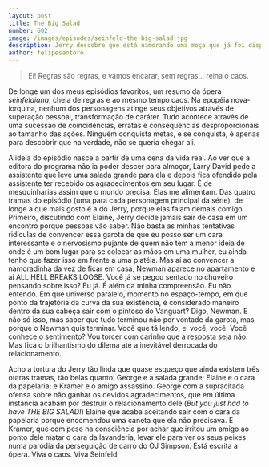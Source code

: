 ```yaml
---
layout: post
title: The Big Salad
number: 602
image: /images/episodes/seinfeld-the-big-salad.jpg
description: Jerry descobre que está namorando uma moça que já foi dispensada pelo Newman. Kramer participa de uma perseguição igual a de OJ Simpson. George paga um almoço pra Elaine mas é a namorada dele quem recebe o agradecimento. 
author: felipesantoro
---
```


> Ei! Regras são regras, e vamos encarar, sem regras… reina o caos.

De longe um dos meus episódios favoritos, um resumo da ópera *seinfeldiana*, cheia de regras e ao mesmo tempo caos. Na epopéia nova-iorquina, nenhum dos personagens atinge seus objetivos através de superação pessoal, transformação de caráter. Tudo acontece através de uma sucessão de coincidências, erratas e consequências desproporcionais ao tamanho das ações. Ninguém conquista metas, e se conquista, é apenas para descobrir que na verdade, não se queria chegar ali.

A ideia do episódio nasce a partir de uma cena da vida real. Ao ver que a editora do programa não ia poder descer para almoçar, Larry David pede a assistente que leve uma salada grande para ela e depois fica ofendido pela assistente ter recebido os agradecimentos em seu lugar. É de mesquinharias assim que o mundo precisa. Elas me alimentam. Das quatro tramas do episódio (uma para cada personagem principal da série), de longe a que mais gosto é a do Jerry, porque elas falam demais comigo. Primeiro, discutindo com Elaine, Jerry decide jamais sair de casa em um encontro porque pessoas vão saber. Não basta as minhas tentativas ridículas de convencer essa garota de que eu posso ser um cara interessante e o nervosismo pujante de quem não tem a menor ideia de onde é um bom lugar para se colocar as mãos em uma mulher, eu ainda tenho que fazer isso em frente a uma platéia. Mas aí ao convencer a namoradinha da vez de ficar em casa, Newman aparece no apartamento e aí ALL HELL BREAKS LOOSE. Você já se pegou sentado no chuveiro pensando sobre isso? Eu já. É além da minha compreensão. Eu não entendo. Em que universo paralelo, momento no espaço-tempo, em que ponto da trajetória da curva da sua existência, é considerado maneiro dentro da sua cabeça sair com o pintoso do Vanguart? Digo, Newman. E não só isso, mas saber que tudo terminou não por vontade da garota, mas porque o Newman quis terminar. Você que tá lendo, ei você, você. Você conhece o sentimento? Vou torcer com carinho que a resposta seja não. Mas fica o brilhantismo do dilema até a inevitável derrocada do relacionamento.

Acho a tortura do Jerry tão linda que quase esqueço que ainda existem três outras tramas, tão belas quanto: George e a salada grande; Elaine e o cara da papelaria; e Kramer e o amigo assassino. George com a supracitada ofensa sobre não ganhar os devidos agradecimentos, que em última instância acabam por destruir o relacionamento dele (*But you just had to have THE BIG SALAD!*) Elaine que acaba aceitando sair com o cara da papelaria porque encomendou uma caneta que ela não precisava. E Kramer, que com peso na consciência por achar que irritou um amigo ao ponto dele matar o cara da lavanderia, levar ele para ver os seus peixes numa paródia da perseguição de carro do OJ Simpson. Está escrita a ópera. Viva o caos. Viva Seinfeld.